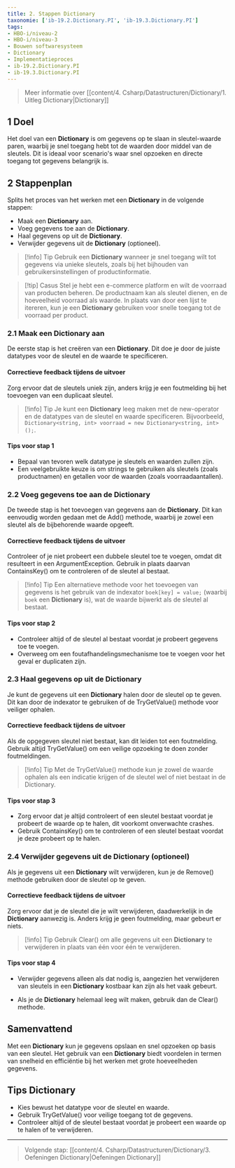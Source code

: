 ```yaml
---
title: 2. Stappen Dictionary
taxonomie: ['ib-19.2.Dictionary.PI', 'ib-19.3.Dictionary.PI']
tags:
- HBO-i/niveau-2
- HBO-i/niveau-3
- Bouwen softwaresysteem
- Dictionary
- Implementatieproces
- ib-19.2.Dictionary.PI
- ib-19.3.Dictionary.PI
---
```


> Meer informatie over [[content/4. Csharp/Datastructuren/Dictionary/1. Uitleg Dictionary|Dictionary]]

## 1 Doel
Het doel van een **Dictionary** is om gegevens op te slaan in sleutel-waarde paren, waarbij je snel toegang hebt tot de waarden door middel van de sleutels. Dit is ideaal voor scenario's waar snel opzoeken en directe toegang tot gegevens belangrijk is.

## 2 Stappenplan
Splits het proces van het werken met een **Dictionary** in de volgende stappen:
- Maak een **Dictionary** aan.
- Voeg gegevens toe aan de **Dictionary**.
- Haal gegevens op uit de **Dictionary**.
- Verwijder gegevens uit de **Dictionary** (optioneel).

> [!info] Tip
> Gebruik een **Dictionary** wanneer je snel toegang wilt tot gegevens via unieke sleutels, zoals bij het bijhouden van gebruikersinstellingen of productinformatie.

> [!tip] Casus
> Stel je hebt een e-commerce platform en wilt de voorraad van producten beheren. De productnaam kan als sleutel dienen, en de hoeveelheid voorraad als waarde. In plaats van door een lijst te itereren, kun je een **Dictionary** gebruiken voor snelle toegang tot de voorraad per product.

### 2.1 Maak een Dictionary aan
De eerste stap is het creëren van een **Dictionary**. Dit doe je door de juiste datatypes voor de sleutel en de waarde te specificeren.

#### Correctieve feedback tijdens de uitvoer
Zorg ervoor dat de sleutels uniek zijn, anders krijg je een foutmelding bij het toevoegen van een duplicaat sleutel. 

> [!info] Tip
> Je kunt een **Dictionary** leeg maken met de new-operator en de datatypes van de sleutel en waarde specificeren. Bijvoorbeeld, `Dictionary<string, int> voorraad = new Dictionary<string, int>();`.

#### Tips voor stap 1
- Bepaal van tevoren welk datatype je sleutels en waarden zullen zijn.
- Een veelgebruikte keuze is om strings te gebruiken als sleutels (zoals productnamen) en getallen voor de waarden (zoals voorraadaantallen).

### 2.2 Voeg gegevens toe aan de Dictionary
De tweede stap is het toevoegen van gegevens aan de **Dictionary**. Dit kan eenvoudig worden gedaan met de Add() methode, waarbij je zowel een sleutel als de bijbehorende waarde opgeeft.

#### Correctieve feedback tijdens de uitvoer
Controleer of je niet probeert een dubbele sleutel toe te voegen, omdat dit resulteert in een ArgumentException. Gebruik in plaats daarvan ContainsKey() om te controleren of de sleutel al bestaat.

> [!info] Tip
> Een alternatieve methode voor het toevoegen van gegevens is het gebruik van de indexator `boek[key] = value;` (waarbij `boek` een **Dictionary** is), wat de waarde bijwerkt als de sleutel al bestaat.

#### Tips voor stap 2
- Controleer altijd of de sleutel al bestaat voordat je probeert gegevens toe te voegen.
- Overweeg om een foutafhandelingsmechanisme toe te voegen voor het geval er duplicaten zijn.

### 2.3 Haal gegevens op uit de Dictionary
Je kunt de gegevens uit een **Dictionary** halen door de sleutel op te geven. Dit kan door de indexator te gebruiken of de TryGetValue() methode voor veiliger ophalen.

#### Correctieve feedback tijdens de uitvoer
Als de opgegeven sleutel niet bestaat, kan dit leiden tot een foutmelding. Gebruik altijd TryGetValue() om een veilige opzoeking te doen zonder foutmeldingen.

> [!info] Tip
> Met de TryGetValue() methode kun je zowel de waarde ophalen als een indicatie krijgen of de sleutel wel of niet bestaat in de Dictionary.

#### Tips voor stap 3
- Zorg ervoor dat je altijd controleert of een sleutel bestaat voordat je probeert de waarde op te halen, dit voorkomt onverwachte crashes.
- Gebruik ContainsKey() om te controleren of een sleutel bestaat voordat je deze probeert op te halen.

### 2.4 Verwijder gegevens uit de Dictionary (optioneel)
Als je gegevens uit een **Dictionary** wilt verwijderen, kun je de Remove() methode gebruiken door de sleutel op te geven.

#### Correctieve feedback tijdens de uitvoer
Zorg ervoor dat je de sleutel die je wilt verwijderen, daadwerkelijk in de **Dictionary** aanwezig is. Anders krijg je geen foutmelding, maar gebeurt er niets.

> [!info] Tip
> Gebruik Clear() om alle gegevens uit een **Dictionary** te verwijderen in plaats van één voor één te verwijderen.

#### Tips voor stap 4
- Verwijder gegevens alleen als dat nodig is, aangezien het verwijderen van sleutels in een **Dictionary** kostbaar kan zijn als het vaak gebeurt.

- Als je de **Dictionary** helemaal leeg wilt maken, gebruik dan de Clear() methode.

## Samenvattend
Met een **Dictionary** kun je gegevens opslaan en snel opzoeken op basis van een sleutel. Het gebruik van een **Dictionary** biedt voordelen in termen van snelheid en efficiëntie bij het werken met grote hoeveelheden gegevens.

## Tips Dictionary
- Kies bewust het datatype voor de sleutel en waarde.
- Gebruik TryGetValue() voor veilige toegang tot de gegevens.
- Controleer altijd of de sleutel bestaat voordat je probeert een waarde op te halen of te verwijderen.

---

> Volgende stap: [[content/4. Csharp/Datastructuren/Dictionary/3. Oefeningen Dictionary|Oefeningen Dictionary]]